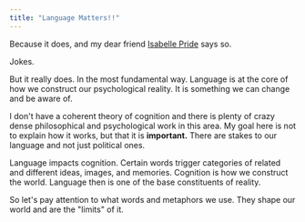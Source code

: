 ```yaml
---
title: "Language Matters!!"
---
```

Because it does, and my dear friend [Isabelle Pride]() says so. 

Jokes. 

But it really does. In the most fundamental way. Language is at the core of how we construct our psychological reality. It is something we can change and be aware of. 

I don't have a coherent theory of cognition and there is plenty of crazy dense philosophical and psychological work in this area. My goal here is not to explain how it works, but that it is **important.** There are stakes to our language and not just political ones. 

Language impacts cognition. Certain words trigger categories of related and different ideas, images, and memories. Cognition is how we construct the world. Language then is one of the base constituents of reality.

So let's pay attention to what words and metaphors we use. They shape our world and are the "limits" of it.

